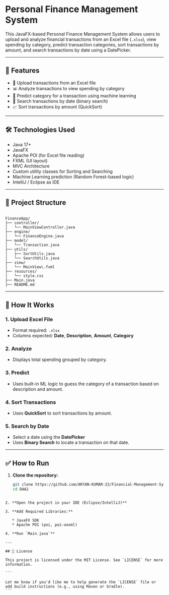 
# Personal Finance Management System

This JavaFX-based Personal Finance Management System allows users to upload and analyze financial transactions from an Excel file (`.xlsx`), view spending by category, predict transaction categories, sort transactions by amount, and search transactions by date using a DatePicker.

---

## 🚀 Features

- 📂 Upload transactions from an Excel file
- 📊 Analyze transactions to view spending by category
- 🤖 Predict category for a transaction using machine learning
- 🔎 Search transactions by date (binary search)
- 📈 Sort transactions by amount (QuickSort)

---

## 🛠 Technologies Used

- Java 17+
- JavaFX
- Apache POI (for Excel file reading)
- FXML (UI layout)
- MVC Architecture
- Custom utility classes for Sorting and Searching
- Machine Learning prediction (Random Forest-based logic)
- IntelliJ / Eclipse as IDE

---

## 📁 Project Structure

```

FinanceApp/
├── controller/
│   └── MainViewController.java
├── engine/
│   └── FinanceEngine.java
├── model/
│   └── Transaction.java
├── utils/
│   ├── SortUtils.java
│   └── SearchUtils.java
├── view/
│   └── MainView\.fxml
├── resources/
│   └── style.css
├── Main.java
├── README.md

````

---

## 🧩 How It Works

### 1. Upload Excel File
- Format required: `.xlsx`
- Columns expected: **Date**, **Description**, **Amount**, **Category**

### 2. Analyze
- Displays total spending grouped by category.

### 3. Predict
- Uses built-in ML logic to guess the category of a transaction based on description and amount.

### 4. Sort Transactions
- Uses **QuickSort** to sort transactions by amount.

### 5. Search by Date
- Select a date using the **DatePicker**
- Uses **Binary Search** to locate a transaction on that date.

---

## ✅ How to Run

1. **Clone the repository:**
   ```bash
   git clone https://github.com/ARYAN-KUMAR-22/Financial-Management-System
   cd DAA2
````

2. **Open the project in your IDE (Eclipse/IntelliJ)**

3. **Add Required Libraries:**

   * JavaFX SDK
   * Apache POI (poi, poi-ooxml)

4. **Run `Main.java`**

---

## 📝 License

This project is licensed under the MIT License. See `LICENSE` for more information.

```

Let me know if you'd like me to help generate the `LICENSE` file or add build instructions (e.g., using Maven or Gradle).
```
